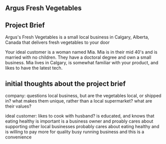 ## Argus Fresh Vegetables

## Project Brief
Argus's Fresh Vegetables is a small local business in Calgary, Alberta, Canada that delivers fresh vegetables to your door

Your ideal customer is a woman named Mia. Mia is in their mid 40's and is married with no children. They have a doctoral
degree and own a small business.  Mia lives in Calgary, is somewhat familiar with your product, and likes to have the latest tech.

## initial thoughts about the project brief
company: questions
local business, but are the vegetables local, or shipped in?
what makes them unique, rather than a local supermarket?
what are their values?

ideal customer:
likes to cook with husband?
is educated, and knows that eating healthy is important
is a business owner and proably cares about supporting other local businesses
probably cares about eating healthy and is willing to pay more for quality
busy running business and this is a convenience

